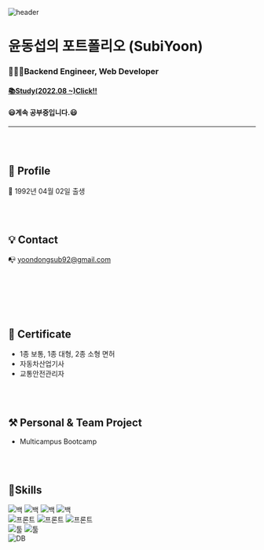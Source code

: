 ![header](https://capsule-render.vercel.app/api?type=wave&color=auto&height=300&section=header&text=Hello%20World&fontSize=90)


# 윤동섭의 포트폴리오 (SubiYoon)
### 🧑🏼‍💻Backend Engineer, Web Developer
#### <a href='https://yoonnyou.notion.site/Study-309df33ef2e845cab9589ad3925ad1b9'>📚Study(2022.08 ~)Click!!</a>
#### 😃계속 공부중입니다.😃
---
<br><br>
## **👦 Profile**

👶  1992년 04월 02일 출생
<!--
🏫  흥덕고등학교 졸업 (2008.03. ~ 2011.02.)

👨‍🎓  청주대학교 중퇴 (2012.03 ~ 2015.02.)

👨‍🎓  충청대학교 졸업 (2018.03 ~ 2020.02.)

👨‍🎓  학점은행제 일반학사 졸업
-->
<br><br>

## 💡 Contact

📭  yoondongsub92@gmail.com 

<!--📞  010-3916-4937-->

<br><br>
<!--
## 📝 Blog

[📚ABC부터 개발자까지](https://www.notion.so/yoonnyou/Study-309df33ef2e845cab9589ad3925ad1b9)
-->
<br><br>

## 📑 Certificate

- 1종 보통, 1종 대형, 2종 소형 면허
- 자동차산업기사
- 교통안전관리자

<br><br>

## ⚒ Personal & Team Project

- Multicampus Bootcamp

<br><br>

## 📖Skills

<!--[![Top Langs](https://github-readme-stats.vercel.app/api/top-langs/?username=SubiYoon)](https://github.com/SubiYoon/github-readme-stats)<br>-->

<!--현재 커밋상황-->
<!--[![*'s github stats](https://github-readme-stats.vercel.app/api?username=SubiYoon)](https://github.com/SubiYoon)-->

<!--가능한 스킬 보여주는 java아이콘-->
![백](https://img.shields.io/badge/Back-Java-red)
![백](https://img.shields.io/badge/Back-Spring-red)
![백](https://img.shields.io/badge/Back-Jsp-red)
![백](https://img.shields.io/badge/Back-Servlet-red)
<br/>
![프론트](https://img.shields.io/badge/Front-JavaScript-success)
![프론트](https://img.shields.io/badge/Front-Jquery-success)
![프론트](https://img.shields.io/badge/Front-CSS-success)
<br/>
![툴](https://img.shields.io/badge/Tool-VSCode-blue)
![툴](https://img.shields.io/badge/Tool-Eclipse-blue)
<br/>
![DB](https://img.shields.io/badge/DB-Oracle-blueviolet)

